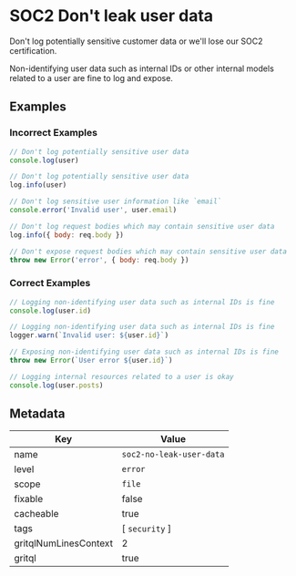 # SOC2 Don't leak user data

Don't log potentially sensitive customer data or we'll lose our SOC2 certification.

Non-identifying user data such as internal IDs or other internal models related to a user are fine to log and expose.

## Examples

### Incorrect Examples

```js
// Don't log potentially sensitive user data
console.log(user)
```

```js
// Don't log potentially sensitive user data
log.info(user)
```

```js
// Don't log sensitive user information like `email`
console.error('Invalid user', user.email)
```

```js
// Don't log request bodies which may contain sensitive user data
log.info({ body: req.body })
```

```js
// Don't expose request bodies which may contain sensitive user data
throw new Error('error', { body: req.body })
```

### Correct Examples

```js
// Logging non-identifying user data such as internal IDs is fine
console.log(user.id)
```

```js
// Logging non-identifying user data such as internal IDs is fine
logger.warn(`Invalid user: ${user.id}`)
```

```ts
// Exposing non-identifying user data such as internal IDs is fine
throw new Error(`User error ${user.id}`)
```

```js
// Logging internal resources related to a user is okay
console.log(user.posts)
```

## Metadata

| Key                   | Value                    |
| --------------------- | ------------------------ |
| name                  | `soc2-no-leak-user-data` |
| level                 | `error`                  |
| scope                 | `file`                   |
| fixable               | false                    |
| cacheable             | true                     |
| tags                  | [ `security` ]           |
| gritqlNumLinesContext | 2                        |
| gritql                | true                     |
